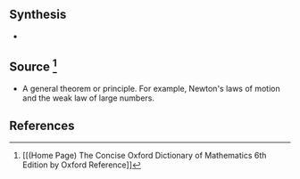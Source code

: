 ## Synthesis
- 
## Source [^1]
- A general theorem or principle. For example, Newton's laws of motion and the weak law of large numbers.
## References

[^1]: [[(Home Page) The Concise Oxford Dictionary of Mathematics 6th Edition by Oxford Reference]]
